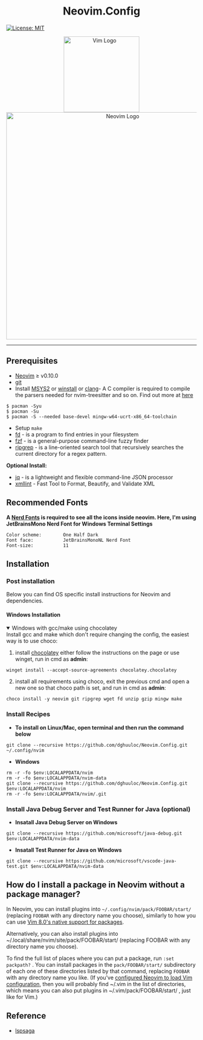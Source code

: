 # <div align="center">Neovim.Config</div>
[![License: MIT](https://img.shields.io/badge/License-MIT-yellow.svg)](https://opensource.org/licenses/MIT)
<p align="center">
  <img width="200" src="https://upload.wikimedia.org/wikipedia/commons/thumb/9/9f/Vimlogo.svg/1200px-Vimlogo.svg.png" alt="Vim Logo">
   <img width="600" src="https://upload.wikimedia.org/wikipedia/commons/thumb/4/4f/Neovim-logo.svg/1200px-Neovim-logo.svg.png" alt="Neovim Logo">
</p>

---
## Prerequisites
- [Neovim](https://github.com/neovim/neovim) ≥ v0.10.0
- [git](https://git-scm.com/)
- Install [MSYS2](https://www.msys2.org/) or [winstall](https://winstall.app/apps/MartinStorsjo.LLVM-MinGW.MSVCRT) or [clang](https://rust-lang.github.io/rust-bindgen/requirements.html?highlight=LIB)- A C compiler is required to compile the parsers needed for nvim-treesitter and so on. Find out more at [here](https://github.com/nvim-treesitter/nvim-treesitter/wiki/Windows-support)
```shell
$ pacman -Syu
$ pacman -Su
$ pacman -S --needed base-devel mingw-w64-ucrt-x86_64-toolchain
```
- Setup `make`
- [fd](https://github.com/sharkdp/fd) - is a program to find entries in your filesystem
- [fzf](https://github.com/junegunn/fzf) - is a general-purpose command-line fuzzy finder
- [ripgrep](https://github.com/BurntSushi/ripgrep) - is a line-oriented search tool that recursively searches the current directory for a regex pattern.

__Optional Install:__
- [jq](https://jqlang.github.io/jq/download/) - is a lightweight and flexible command-line JSON processor
- [xmllint](https://gist.github.com/cbmeeks/8317048) - Fast Tool to Format, Beautify, and Validate XML

## Recommended Fonts
__A [Nerd Fonts](https://www.nerdfonts.com/font-downloads) is required to see all the icons inside neovim. Here, I'm using JetBrainsMono Nerd Font for Windows Terminal Settings__
```
Color scheme:        One Half Dark
Font face:           JetBrainsMonoNL Nerd Font
Font-size:           11
```
## Installation
### Post installation
Below you can find OS specific install instructions for Neovim and dependencies.
#### Windows Installation
<details open><summary>Windows with gcc/make using chocolatey</summary>
Install gcc and make which don't require changing the config, the easiest way is to use choco:

1. install [chocolatey](https://chocolatey.org/install)
either follow the instructions on the page or use winget,
run in cmd as **admin**:
```
winget install --accept-source-agreements chocolatey.chocolatey
```

2. install all requirements using choco, exit the previous cmd and
open a new one so that choco path is set, and run in cmd as **admin**:
```
choco install -y neovim git ripgrep wget fd unzip gzip mingw make
```
</details>

### Install Recipes
- __To install on Linux/Mac, open terminal and then run the command below__
```shell
git clone --recursive https://github.com/dghuuloc/Neovim.Config.git ~/.config/nvim
```
- __Windows__
```shell
rm -r -fo $env:LOCALAPPDATA/nvim
rm -r -fo $env:LOCALAPPDATA/nvim-data
git clone --recursive https://github.com/dghuuloc/Neovim.Config.git $env:LOCALAPPDATA/nvim
rm -r -fo $env:LOCALAPPDATA/nvim/.git
```
### __Install Java Debug Server and Test Runner for Java (optional)__
- __Insatall Java Debug Server on Windows__
```shell
git clone --recursive https://github.com/microsoft/java-debug.git $env:LOCALAPPDATA/nvim-data
```

- __Insatall Test Runner for Java on Windows__
```shell
git clone --recursive https://github.com/microsoft/vscode-java-test.git $env:LOCALAPPDATA/nvim-data
```

## How do I install a package in Neovim without a package manager?
In Neovim, you can install plugins into `~/.config/nvim/pack/FOOBAR/start/` (replacing `FOOBAR` with any directory name you choose), similarly to how you can use [Vim 8.0's native support for packages](https://vi.stackexchange.com/questions/9522/what-is-the-vim8-package-feature-and-how-should-i-use-it).

Alternatively, you can also install plugins into ~/.local/share/nvim/site/pack/FOOBAR/start/ (replacing FOOBAR with any directory name you choose).

To find the full list of places where you can put a package, run `:set packpath?` . You can install packages in the `pack/FOOBAR/start/` subdirectory of each one of these directories listed by that command, replacing `FOOBAR` with any directory name you like. (If you've [configured Neovim to load Vim configuration](https://neovim.io/doc/user/nvim.html#nvim-from-vim), then you will probably find ~/.vim in the list of directories, which means you can also put plugins in ~/.vim/pack/FOOBAR/start/ , just like for Vim.)

## Reference
- [lspsaga](https://nvimdev.github.io/lspsaga/)


